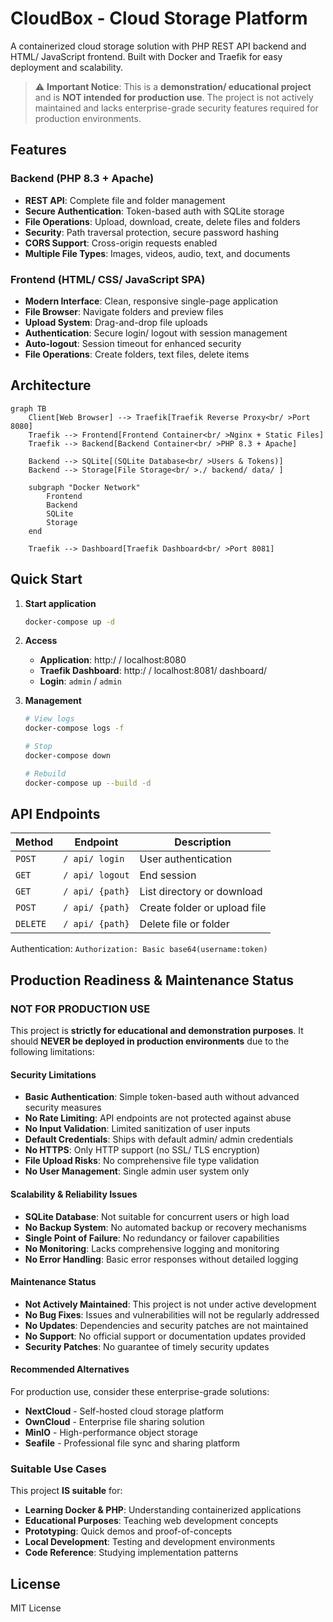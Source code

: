 # CloudBox - Cloud Storage Platform

A containerized cloud storage solution with PHP REST API backend and HTML/ JavaScript frontend. Built with Docker and Traefik for easy deployment and scalability.

> ⚠️ **Important Notice**: This is a **demonstration/ educational project** and is **NOT intended for production use**. The project is not actively maintained and lacks enterprise-grade security features required for production environments.

## Features

### Backend (PHP 8.3 + Apache)

- **REST API**: Complete file and folder management
- **Secure Authentication**: Token-based auth with SQLite storage
- **File Operations**: Upload, download, create, delete files and folders
- **Security**: Path traversal protection, secure password hashing
- **CORS Support**: Cross-origin requests enabled
- **Multiple File Types**: Images, videos, audio, text, and documents

### Frontend (HTML/ CSS/ JavaScript SPA)

- **Modern Interface**: Clean, responsive single-page application
- **File Browser**: Navigate folders and preview files
- **Upload System**: Drag-and-drop file uploads
- **Authentication**: Secure login/ logout with session management
- **Auto-logout**: Session timeout for enhanced security
- **File Operations**: Create folders, text files, delete items

## Architecture

```mermaid
graph TB
    Client[Web Browser] --> Traefik[Traefik Reverse Proxy<br/ >Port 8080]
    Traefik --> Frontend[Frontend Container<br/ >Nginx + Static Files]
    Traefik --> Backend[Backend Container<br/ >PHP 8.3 + Apache]

    Backend --> SQLite[(SQLite Database<br/ >Users & Tokens)]
    Backend --> Storage[File Storage<br/ >./ backend/ data/ ]

    subgraph "Docker Network"
        Frontend
        Backend
        SQLite
        Storage
    end

    Traefik --> Dashboard[Traefik Dashboard<br/ >Port 8081]
```

## Quick Start

1. **Start application**

   ```bash
   docker-compose up -d
   ```

2. **Access**

   - **Application**: http:/ / localhost:8080
   - **Traefik Dashboard**: http:/ / localhost:8081/ dashboard/
   - **Login**: `admin` / `admin`

3. **Management**

   ```bash
   # View logs
   docker-compose logs -f

   # Stop
   docker-compose down

   # Rebuild
   docker-compose up --build -d
   ```

## API Endpoints

| Method   | Endpoint        | Description                  |
| -------- | --------------- | ---------------------------- |
| `POST`   | `/ api/ login`  | User authentication          |
| `GET`    | `/ api/ logout` | End session                  |
| `GET`    | `/ api/ {path}` | List directory or download   |
| `POST`   | `/ api/ {path}` | Create folder or upload file |
| `DELETE` | `/ api/ {path}` | Delete file or folder        |

Authentication: `Authorization: Basic base64(username:token)`

## Production Readiness & Maintenance Status

### **NOT FOR PRODUCTION USE**

This project is **strictly for educational and demonstration purposes**. It should **NEVER be deployed in production environments** due to the following limitations:

#### Security Limitations

- **Basic Authentication**: Simple token-based auth without advanced security measures
- **No Rate Limiting**: API endpoints are not protected against abuse
- **No Input Validation**: Limited sanitization of user inputs
- **Default Credentials**: Ships with default admin/ admin credentials
- **No HTTPS**: Only HTTP support (no SSL/ TLS encryption)
- **File Upload Risks**: No comprehensive file type validation
- **No User Management**: Single admin user system only

#### Scalability & Reliability Issues

- **SQLite Database**: Not suitable for concurrent users or high load
- **No Backup System**: No automated backup or recovery mechanisms
- **Single Point of Failure**: No redundancy or failover capabilities
- **No Monitoring**: Lacks comprehensive logging and monitoring
- **No Error Handling**: Basic error responses without detailed logging

#### Maintenance Status

- **Not Actively Maintained**: This project is not under active development
- **No Bug Fixes**: Issues and vulnerabilities will not be regularly addressed
- **No Updates**: Dependencies and security patches are not maintained
- **No Support**: No official support or documentation updates provided
- **Security Patches**: No guarantee of timely security updates

#### Recommended Alternatives

For production use, consider these enterprise-grade solutions:

- **NextCloud** - Self-hosted cloud storage platform
- **OwnCloud** - Enterprise file sharing solution
- **MinIO** - High-performance object storage
- **Seafile** - Professional file sync and sharing platform

### Suitable Use Cases

This project **IS suitable** for:

- **Learning Docker & PHP**: Understanding containerized applications
- **Educational Purposes**: Teaching web development concepts
- **Prototyping**: Quick demos and proof-of-concepts
- **Local Development**: Testing and development environments
- **Code Reference**: Studying implementation patterns

## License

MIT License
